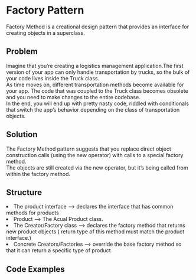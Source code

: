 #  Factory Pattern

Factory Method is a creational design pattern that provides an interface for creating objects in a superclass.
<br/>

## Problem
Imagine that you’re creating a logistics management application.The first version of your app can only handle transportation by trucks, so the bulk of your code lives inside the Truck class. <br/>
As time moves on, different transportation methods become available for your app. The code that was coupled to the Truck class becomes obsolete and you need to make changes to the entire codebase. <br/>
In the end, you will end up with pretty nasty code, riddled with conditionals that switch the app’s behavior depending on the class of transportation objects. <br/>

## Solution
The Factory Method pattern suggests that you replace direct object construction calls (using the new operator) with calls to a special factory method. <br/>
The objects are still created via the new operator, but it’s being called from within the factory method.

## Structure

<li> The product interface --> declares the interface that has common methods for products </li>
<li> Product --> The Acual Product class.</li>
<li> The Creator/Factory class --> declares the factory method that returns new product objects ( return type of this method must match the product interface.) </li>
<li> Concrete Creators/Factories --> override the base factory method so that it can return a specific type of product </li>

## Code Examples

